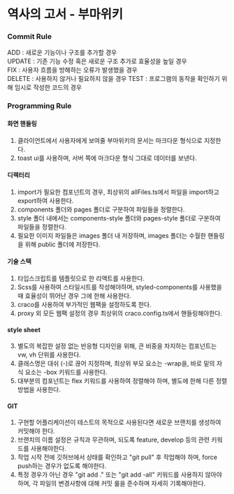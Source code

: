 # 역사의 고서 - 부마위키

### Commit Rule
ADD : 새로운 기능이나 구조를 추가할 경우  
UPDATE : 기존 기능 수정 혹은 새로운 구조 추가로 효율성을 높일 경우  
FIX : 사용자 흐름을 방해하는 오류가 발생했을 경우  
DELETE : 사용하지 않거나 필요하지 않을 경우
TEST : 프로그램의 동작을 확인하기 위해 임시로 작성한 코드의 경우

### Programming Rule

#### 화면 핸들링
1. 클라이언트에서 사용자에게 보여줄 부마위키의 문서는 마크다운 형식으로 지정한다.
2. toast ui를 사용하며, 서버 쪽에 마크다운 형식 그대로 데이터를 보낸다.

#### 디렉터리
1. import가 필요한 컴포넌트의 경우, 최상위의 allFiles.ts에서 파일을 import하고 export하여 사용한다.
2. components 폴더와 pages 폴더로 구분하여 파일들을 정렬한다.
3. style 폴더 내에서는 components-style 폴더와 pages-style 폴더로 구분하여 파일들을 정렬한다.
4. 필요한 이미지 파일들은 images 폴더 내 저장하며, images 폴더는 수월한 핸들링을 위해 public 폴더에 저장한다.

#### 기술 스택
1. 타입스크립트를 템플릿으로 한 리액트를 사용한다.
2. Scss를 사용하여 스타일시트를 작성해야하며, styled-components를 사용했을 때 효율성이 뛰어난 경우 그에 한해 사용한다.
3. craco를 사용하여 부가적인 웹팩을 설정하도록 한다.
4. proxy 외 모든 웹팩 설정의 경우 최상위의 craco.config.ts에서 핸들링해야한다.


#### style sheet
3. 별도의 복잡한 설정 없는 반응형 디자인을 위해, 큰 비중을 차지하는 컴포넌트는 vw, vh 단위를 사용한다.
4. 클래스명은 대쉬 (-)로 끊어 지정하며, 최상위 부모 요소는 -wrap을, 바로 밑의 자식 요소는 -box 키워드를 사용한다.
5. 대부분의 컴포넌트는 flex 키워드를 사용하여 정렬해야 하며, 별도에 한해 다른 정렬 방법을 사용한다.

#### GIT
1. 구현할 어플리케이션이 테스트의 목적으로 사용된다면 새로운 브랜치를 생성하여 커밋해야 한다.
2. 브랜치의 이름 설정은 규칙과 무관하며, 되도록 feature, develop 등의 관련 키워드를 사용해야한다.
3. 작업 시작 전에 깃허브에서 상태를 확인하고 "git pull" 후 작업해야 하며, force push하는 경우가 없도록 해야한다.
4. 특정 경우가 아닌 경우 "git add ." 또는 "git add -all" 키워드를 사용하지 않아야 하며, 각 파일의 변경사항에 대해 커밋 룰을 준수하며 자세히 기록해야한다.